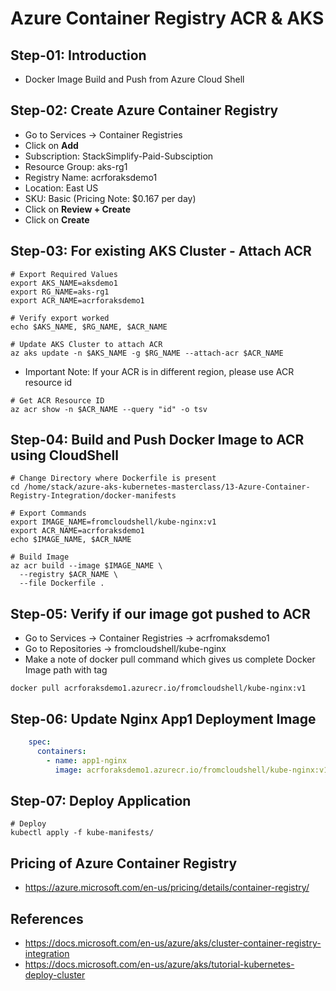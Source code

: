 # Azure Container Registry ACR & AKS

## Step-01: Introduction
- Docker Image Build and Push from Azure Cloud Shell

## Step-02: Create Azure Container Registry
- Go to Services -> Container Registries
- Click on **Add**
- Subscription: StackSimplify-Paid-Subsciption
- Resource Group: aks-rg1
- Registry Name: acrforaksdemo1
- Location: East US
- SKU: Basic  (Pricing Note: $0.167 per day)
- Click on **Review + Create**
- Click on **Create**

## Step-03: For existing AKS Cluster -  Attach ACR
```
# Export Required Values
export AKS_NAME=aksdemo1
export RG_NAME=aks-rg1
export ACR_NAME=acrforaksdemo1

# Verify export worked
echo $AKS_NAME, $RG_NAME, $ACR_NAME

# Update AKS Cluster to attach ACR
az aks update -n $AKS_NAME -g $RG_NAME --attach-acr $ACR_NAME
```
- Important Note: If your ACR is in different region, please use ACR resource id
```
# Get ACR Resource ID
az acr show -n $ACR_NAME --query "id" -o tsv
```

## Step-04: Build and Push Docker Image to ACR using CloudShell
```
# Change Directory where Dockerfile is present
cd /home/stack/azure-aks-kubernetes-masterclass/13-Azure-Container-Registry-Integration/docker-manifests

# Export Commands
export IMAGE_NAME=fromcloudshell/kube-nginx:v1
export ACR_NAME=acrforaksdemo1
echo $IMAGE_NAME, $ACR_NAME

# Build Image
az acr build --image $IMAGE_NAME \
  --registry $ACR_NAME \
  --file Dockerfile .
```
## Step-05: Verify if our image got pushed to ACR
- Go to Services -> Container Registries -> acrfromaksdemo1
- Go to Repositories -> fromcloudshell/kube-nginx
- Make a note of docker pull command which gives us complete Docker Image path with tag
```
docker pull acrforaksdemo1.azurecr.io/fromcloudshell/kube-nginx:v1
```

## Step-06: Update Nginx App1 Deployment Image
```yml
    spec:
      containers:
        - name: app1-nginx
          image: acrforaksdemo1.azurecr.io/fromcloudshell/kube-nginx:v1
```

## Step-07: Deploy Application
```
# Deploy
kubectl apply -f kube-manifests/
```


## Pricing of Azure Container Registry
- https://azure.microsoft.com/en-us/pricing/details/container-registry/

## References
- https://docs.microsoft.com/en-us/azure/aks/cluster-container-registry-integration
- https://docs.microsoft.com/en-us/azure/aks/tutorial-kubernetes-deploy-cluster